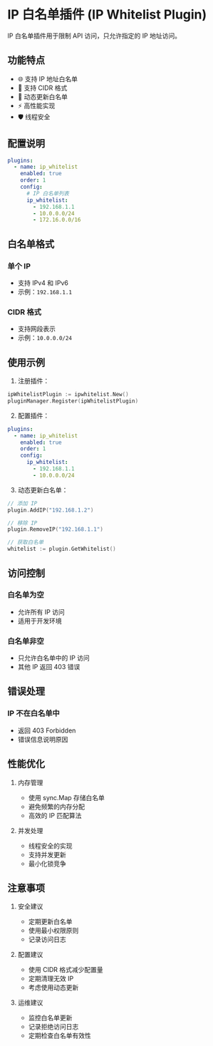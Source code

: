 # IP 白名单插件 (IP Whitelist Plugin)

IP 白名单插件用于限制 API 访问，只允许指定的 IP 地址访问。

## 功能特点

- 🌐 支持 IP 地址白名单
- 📝 支持 CIDR 格式
- 🔄 动态更新白名单
- ⚡ 高性能实现
- 🛡️ 线程安全

## 配置说明

```yaml
plugins:
  - name: ip_whitelist
    enabled: true
    order: 1
    config:
      # IP 白名单列表
      ip_whitelist:
        - 192.168.1.1
        - 10.0.0.0/24
        - 172.16.0.0/16
```

## 白名单格式

### 单个 IP
- 支持 IPv4 和 IPv6
- 示例：`192.168.1.1`

### CIDR 格式
- 支持网段表示
- 示例：`10.0.0.0/24`

## 使用示例

1. 注册插件：
```go
ipWhitelistPlugin := ipwhitelist.New()
pluginManager.Register(ipWhitelistPlugin)
```

2. 配置插件：
```yaml
plugins:
  - name: ip_whitelist
    enabled: true
    order: 1
    config:
      ip_whitelist:
        - 192.168.1.1
        - 10.0.0.0/24
```

3. 动态更新白名单：
```go
// 添加 IP
plugin.AddIP("192.168.1.2")

// 移除 IP
plugin.RemoveIP("192.168.1.1")

// 获取白名单
whitelist := plugin.GetWhitelist()
```

## 访问控制

### 白名单为空
- 允许所有 IP 访问
- 适用于开发环境

### 白名单非空
- 只允许白名单中的 IP 访问
- 其他 IP 返回 403 错误

## 错误处理

### IP 不在白名单中
- 返回 403 Forbidden
- 错误信息说明原因

## 性能优化

1. 内存管理
   - 使用 sync.Map 存储白名单
   - 避免频繁的内存分配
   - 高效的 IP 匹配算法

2. 并发处理
   - 线程安全的实现
   - 支持并发更新
   - 最小化锁竞争

## 注意事项

1. 安全建议
   - 定期更新白名单
   - 使用最小权限原则
   - 记录访问日志

2. 配置建议
   - 使用 CIDR 格式减少配置量
   - 定期清理无效 IP
   - 考虑使用动态更新

3. 运维建议
   - 监控白名单更新
   - 记录拒绝访问日志
   - 定期检查白名单有效性 